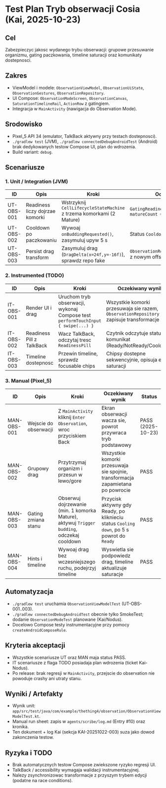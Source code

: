 # Test Plan  Tryb obserwacji Cosia (Kai, 2025-10-23)

## Cel
Zabezpieczyc jakosc wydanego trybu obserwacji: grupowe przesuwanie organizmu, gating paczkowania, timeline saturacji oraz komunikaty dostepnosci.

## Zakres
- ViewModel i modele: `ObservationViewModel`, `ObservationUiState`, `ObservationGestures`, `ObservationRepository`.
- UI Compose: `ObservationModeScreen`, `ObservationCanvas`, `SaturationTimelineRail`, `ActionRow` z gatingiem.
- Integracja w `MainActivity` (nawigacja do Observation Mode).

## Srodowisko
- Pixel_5 API 34 (emulator, TalkBack aktywny przy testach dostepnosci).
- `./gradlew test` (JVM), `./gradlew connectedDebugAndroidTest` (Android)  brak dedykowanych testow Compose UI, plan do wdrozenia.
- Build variant: `debug`.

## Scenariusze

### 1. Unit / Integration (JVM)
| ID | Opis | Kroki | Oczekiwany wynik | Status |
| --- | --- | --- | --- | --- |
| UT-OBS-001 | Readiness liczy dojrzae komorki | Wstrzyknij `CellLifecycleStateMachine` z trzema komorkami (2 Mature) | `GatingReadiness.status == Ready`, `matureCount == 2` | PASS (`ObservationViewModelTest.readinessReflectsMatureCells`) |
| UT-OBS-002 | Cooldown po paczkowaniu | Wywoaj `onBuddingRequested()`, zasymuluj upyw 5 s | Status `Cooldown`, po 5 s powrot do `Ready` | PASS (`ObservationViewModelTest.buddingTriggersCooldown`) |
| UT-OBS-003 | Persist drag transform | Zasymuluj drag (`DragDelta(x=24f,y=-16f)`), sprawdz repo fake | `ObservationRepository.persistTransform` z nowym offsetem | PASS (`ObservationViewModelTest.dragPersistsTransform`) |

### 2. Instrumented (TODO)
| ID | Opis | Kroki | Oczekiwany wynik | Status |
| --- | --- | --- | --- | --- |
| IT-OBS-001 | Render UI i drag | Uruchom tryb obserwacji, wykonaj Compose test `performTouchInput { swipe(...) }` | Wszystkie komorki przesuwaja sie razem, `ObservationRepository` zapisuje transformacje | TODO (zaplanowane sprint +1) |
| IT-OBS-002 | Readiness Pill z TalkBack | Wacz TalkBack, odczytaj tresc `ReadinessPill` | Czytnik odczytuje status i komunikat (Ready/NotReady/Cooldown) | TODO |
| IT-OBS-003 | Timeline dostepnosc | Przewin timeline, sprawdz focusable chips | Chipsy dostepne sekwencyjnie, opisuja etap saturacji | TODO |

### 3. Manual (Pixel_5)
| ID | Opis | Kroki | Oczekiwany wynik | Status |
| --- | --- | --- | --- | --- |
| MAN-OBS-001 | Wejscie do obserwacji | Z `MainActivity` kliknij `Enter Observation`, wroc przyciskiem Back | Ekran obserwacji wacza sie, powrot przywraca tryb podstawowy | PASS (2025-10-23) |
| MAN-OBS-002 | Grupowy drag | Przytrzymaj organizm i przesun w lewo/gore | Wszystkie komorki przesuwaja sie spojnie, transformacja zapamietana po powrocie | PASS |
| MAN-OBS-003 | Gating zmiana stanu | Obserwuj dojrzewanie (min. 1 komorka Mature), aktywuj `Trigger budding`, odczekaj cooldown | Przycisk aktywny gdy Ready, po kliknieciu status `Cooling down`, po 5 s powrot do `Ready` | PASS |
| MAN-OBS-004 | Hints i timeline | Wywoaj drag bez wczesniejszego ruchu, podejrzyj timeline | Wyswietla sie podpowiedz drag, timeline aktualizuje saturacje | PASS |

## Automatyzacja
- `./gradlew test`  uruchamia `ObservationViewModelTest` (UT-OBS-001..003).
- `./gradlew connectedDebugAndroidTest`  obecnie tylko SmokeTest; dodanie `ObservationModeTest` planowane (Kai/Nodus).
- Docelowo Compose testy instrumentacyjne przy pomocy `createAndroidComposeRule`.

## Kryteria akceptacji
- Wszystkie scenariusze UT oraz MAN maja status PASS.
- IT scenariusze z flaga TODO posiadaja plan wdrozenia (ticket Kai-Nodus).
- Po release: brak regresji w `MainActivity`, przejscie do observation nie powoduje crashy ani utraty stanu.

## Wyniki / Artefakty
- Wynik unit: `app/src/test/java/com/example/thething4/observation/ObservationViewModelTest.kt`.
- Manual run sheet: zapis w `agents/scribe/log.md` (Entry #10) oraz kronika.
- Ten dokument + log Kai (sekcja KAI-20251022-003) suza jako dowod zakonczenia testow.

## Ryzyka i TODO
- Brak automatycznych testow Compose  zwiekszone ryzyko regresji UI.
- TalkBack / accessibility wymagaja walidacji instrumentacyjnej.
- Nalezy zsynchronizowac transformacje z przyszym trybem edycji (podatne na race conditions).


